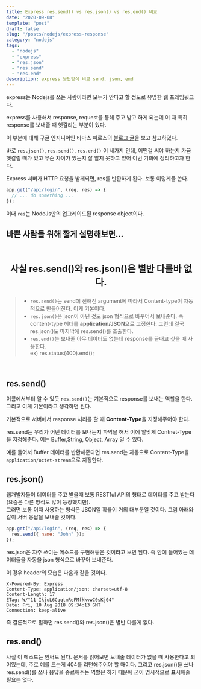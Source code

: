 ```yaml
---
title: Express res.send() vs res.json() vs res.end() 비교
date: "2020-09-08"
template: "post"
draft: false
slug: "/posts/nodejs/express-response"
category: "nodejs"
tags:
  - "nodejs"
  - "express"
  - "res.json"
  - "res.send"
  - "res.end"
description: express 응답방식 비교 send, json, end
---
```




express는 Nodejs를 쓰는 사람이라면 모두가 안다고 할 정도로 유명한 웹 프레임워크다.

express를 사용해서 response, request를 통해 주고 받고 하게 되는데 이 때 특히 response를 보내줄 때 헷갈리는 부분이 있다.

이 부분에 대해 구글 엔지니어인 타마스 피로스의 [블로그 글](https://tpiros.dev/blog/res-json-vs-res-send-vs-res-end-in-express/)을 보고 참고하였다.

바로 `res.json()`, `res.send()`, `res.end()` 이 세가지 인데, 어떤걸 써야 하는지 가끔 헷갈릴 때가 있고 무슨 차이가 있는지 잘 알지 못하고 있어 이번 기회에 정리하고자 한다.

Express 서버가 HTTP 요청을 받게되면, res를 반환하게 된다. 보통 이렇게들 쓴다.

```js
app.get("/api/login", (req, res) => {
  // ... do something ...
});
```

이때 `res`는 NodeJs만의 업그레이드된 response object이다.

## 바쁜 사람들 위해 짧게 설명해보면...

<Br>

<p style="font-size:1.5rem; font-weight:bold; text-align:center;">사실 res.send()와 res.json()은 별반 다를바 없다.</p>

> - `res.send()`는 send에 전해진 argument에 따라서 Content-type이 자동적으로 만들어진다. 이게 기본이다.<br>
> - `res.json()`은 json이 아닌 것도 json 형식으로 바꾸어서 보내준다. 즉 content-type 헤더를 **application/JSON**으로 고정한다. 그런데 결국 res.json()도 마지막에 res.send()를 호출한다.<br>
> - `res.end()`는 보내줄 아무 데이터도 없는데 response를 끝내고 싶을 때 사용한다.<br> ex) res.status(400).end();

  <br>

## res.send()

이름에서부터 알 수 있듯 `res.send()`는 기본적으로 response를 보내는 역할을 한다. 그리고 이게 기본이라고 생각하면 된다.

기본적으로 서버에서 response 처리를 할 때 **Content-Type**을 지정해주어야 한다.

res.send는 우리가 어떤 데이터를 보내는지 파악을 해서 이에 알맞게 Contnet-Type을 지정해준다. 이는 Buffer,String, Object, Array 일 수 있다.

예를 들어서 Buffer 데이터를 반환해준다면 res.send는 자동으로 Content-Type을 `application/octet-stream`으로 지정한다.

## res.json()

웹개발자들이 데이터를 주고 받을때 보통 RESTful API의 형태로 데이터를 주고 받는다(요즘은 다른 방식도 많이 등장했지만). <br>그러면 보통 이때 사용하는 형식은 JSON일 확률이 거의 대부분일 것이다. 그럼 아래와 같이 서버 응답을 보내줄 것이다.

```js
app.get("/api/login", (req, res) => {
  res.send({ name: "John" });
});
```

res.json은 자주 쓰이는 메소드를 구현해놓은 것이라고 보면 된다. 즉 안에 들어있는 데이터들을 자동을 json 형식으로 바꾸어 보내준다.

이 경우 header의 모습은 다음과 같을 것이다.

```curl
X-Powered-By: Express
Content-Type: application/json; charset=utf-8
Content-Length: 17
ETag: W/"11-IkjuL6CqqtmReFMfkkvwC0sKj04"
Date: Fri, 10 Aug 2018 09:34:13 GMT
Connection: keep-alive

```

즉 결론적으로 말하면 res.send()와 res.json()은 별반 다를게 없다.

## res.end()

사실 이 메소드는 안써도 된다. 문서를 읽어보면 보내줄 데이터가 없을 때 사용한다고 되어있는데, 주로 예를 드는게 404를 리턴해주어야 할 때이다.
그리고 res.json()을 쓰나 res.send()를 쓰나 응답을 종료해주는 역할은 하기 때문에 굳이 명시적으로 표시해줄 필요는 없다.
